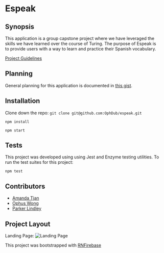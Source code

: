 # Espeak

## Synopsis

This application is a group capstone project where we have leveraged the skills we have learned over the course of Turing. The purpose of Espeak is to provide users with a way to learn and practice their Spanish vocabulary.

[Project Guidelines](http://frontend.turing.io/projects/capstone.html)

## Planning

General planning for this application is documented in [this gist](https://gist.github.com/OphDub/518c025ee574e0f401c715c7ef8deb9d).

## Installation

Clone down the repo:
`git clone git@github.com:OphDub/espeak.git`

`npm install`

`npm start`

## Tests

This project was developed using using Jest and Enzyme testing utilities. To run the test suites for this project:

`npm test`

## Contributors

- [Amanda Tjan](https://github.com/soytjan)
- [Ophus Wong](https://github.com/OphDub)
- [Parker Lindley](https://github.com/etcetera8)

## Project Layout

Landing Page:
![Landing Page]()

This project was bootstrapped with [RNFirebase](https://github.com/invertase/react-native-firebase)
